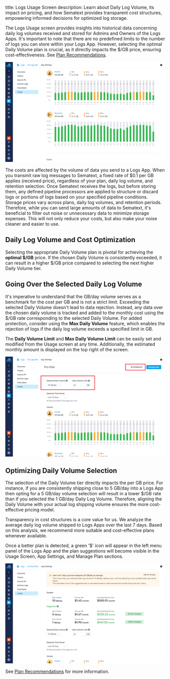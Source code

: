 title: Logs Usage Screen
description: Learn about Daily Log Volume, its impact on pricing, and how Sematext provides transparent cost structures, empowering informed decisions for optimized log storage.

The Logs Usage screen provides insights into historical data concerning daily log volumes received and stored for Admins and Owners of the Logs Apps. It's important to note that there are no predefined limits to the number of logs you can store within your Logs App. However, selecting the optimal Daily Volume plan is crucial, as it directly impacts the $/GB price, ensuring cost-effectiveness. See [Plan Recommendations](../logs/plan-recommendations).

![Logs Usage Stored and Received](../images/logs/logs-usage-stored-received.png)

The costs are affected by the volume of data you send to a Logs App. When you transmit raw log messages to Sematext, a fixed rate of $0.1 per GB applies (received price), regardless of your plan, daily log volume, and retention selection. Once Sematext receives the logs, but before storing them, any defined pipeline processors are applied to structure or discard logs or portions of logs based on your specified pipeline conditions. Storage prices vary across plans, daily log volumes, and retention periods. Therefore, while you can send large amounts of data to Sematext, it's beneficial to filter out noise or unnecessary data to minimize storage expenses. This will not only reduce your costs, but also make your noise cleaner and easier to use.

## Daily Log Volume and Cost Optimization
Selecting the appropriate Daily Volume plan is pivotal for achieving the **optimal $/GB** price. If the chosen Daily Volume is consistently exceeded, it can result in a higher $/GB price compared to selecting the next higher Daily Volume tier.

## Going Over the Selected Daily Log Volume

It's imperative to understand that the GB/day volume serves as a benchmark for the cost per GB and is not a strict limit. Exceeding the selected Daily Volume doesn't lead to data rejection.
Instead, any data over the chosen daily volume is tracked and added to the monthly cost using the $/GB rate corresponding to the selected Daily Volume. For added protection, consider using the **Max Daily Volume** feature, which enables the rejection of logs if the daily log volume exceeds a specified limit in GB.

The **Daily Volume Limit** and **Max Daily Volume Limit** can be easily set and modified from the Usage screen at any time. Additionally, the estimated monthly amount is displayed on the top right of the screen.

![Logs Usage Daily Limits](../images/logs/logs-usage-dlv.png)

## Optimizing Daily Volume Selection

The selection of the Daily Volume tier directly impacts the per GB price. For instance, if you are consistently shipping close to 5 GB/day into a Logs App then opting for a 5 GB/day volume selection will result in a lower $/GB rate than if you selected the 1 GB/day Daily Log Volume. Therefore, aligning the Daily Volume with your actual log shipping volume ensures the more cost-effective pricing model. 

Transparency in cost structures is a core value for us.  We analyze the average daily log volume shipped to Logs Apps over the last 7 days. Based on this analysis, we recommend more suitable and cost-effective plans whenever available. 

Once a better plan is detected, a green '$' icon will appear in the left menu panel of the Logs App and the plan suggestions will become visible in the Usage Screen, App Settings, and Manage Plan sections.

![Logs Usage Plan Recommendations](../images/logs/logs-usage-plan-recommendations.png)


See [Plan Recommendations](../logs/plan-recommendations) for more information.
